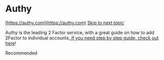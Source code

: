 # Authy

[https://authy.com](https://authy.com)                                                                         [   ](/antivirus.md)                                                                    [Skip to next topic](/antivirus.md)

Authy is the leading 2 Factor service, with a great guide on how to add 2Factor to individual accounts[, if you need step by step guide, check out here](https://authy.com/guides/)!

Recommended

